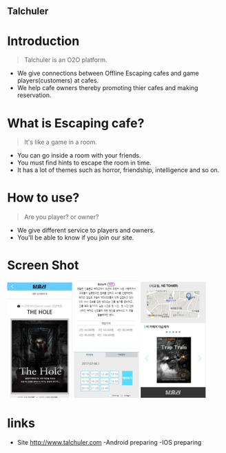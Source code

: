 ## Talchuler

# Introduction
> Talchuler is an O2O platform. 
- We give connections between Offline Escaping cafes and game players(customers) at cafes. 
- We help cafe owners thereby promoting thier cafes and making reservation.

# What is Escaping cafe?
> It's like a game in a room.
- You can go inside a room with your friends.
- You must find hints to escape the room in time. 
- It has a lot of themes such as horror, friendship, intelligence and so on.

# How to use?
> Are you player? or owner?
- We give different service to players and owners.
- You'll be able to know if you join our site.

# Screen Shot
<img src="./images/1.png" width="30%" /> 
<img src="./images/2.png" width="30%" /> 
<img src="./images/3.png" width="30%" /> 

# links
- Site
 http://www.talchuler.com
-Android
 preparing
-IOS 
 preparing
